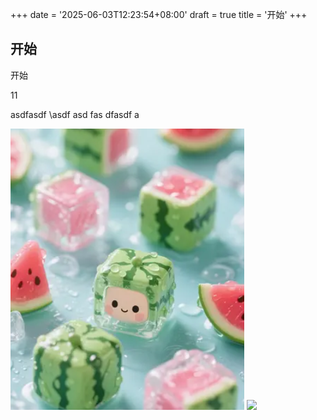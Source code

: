 +++
date = '2025-06-03T12:23:54+08:00'
draft = true
title = '开始'
+++


## 开始  

 
开始

11


asdfasdf
\asdf
asd
fas
dfasdf
a

![](image.png)
![](/images/地球.png)



